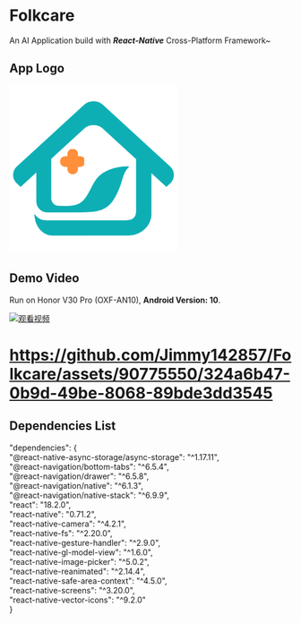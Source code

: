 # Folkcare
An AI Application build with ***React-Native*** Cross-Platform Framework~

## App Logo
<img src="https://github.com/Jimmy142857/Folkcare/blob/main/assets/images/Logo_2.png" width = "300" height = "300" align=center/>

## Demo Video

Run on Honor V30 Pro (OXF-AN10), **Android Version: 10**.

[![观看视频](https://img.youtube.com/vi/VIDEO_ID/0.jpg)](https://github.com/Jimmy142857/Folkcare/blob/main/assets/App_Record.mp4)


# https://github.com/Jimmy142857/Folkcare/assets/90775550/324a6b47-0b9d-49be-8068-89bde3dd3545

## Dependencies List
<div>"dependencies": { </div>
<div>    "@react-native-async-storage/async-storage": "^1.17.11",</div>
<div>    "@react-navigation/bottom-tabs": "^6.5.4",</div>
<div>    "@react-navigation/drawer": "^6.5.8",</div>
<div>    "@react-navigation/native": "^6.1.3",</div>
<div>    "@react-navigation/native-stack": "^6.9.9",</div>
<div>    "react": "18.2.0",</div>
<div>    "react-native": "0.71.2",</div>
<div>    "react-native-camera": "^4.2.1",</div>
<div>    "react-native-fs": "^2.20.0",</div>
<div>    "react-native-gesture-handler": "^2.9.0",</div>
<div>    "react-native-gl-model-view": "^1.6.0",</div>
<div>    "react-native-image-picker": "^5.0.2",</div>
<div>    "react-native-reanimated": "^2.14.4",</div>
<div>    "react-native-safe-area-context": "^4.5.0",</div>
<div>    "react-native-screens": "^3.20.0",</div>
<div>    "react-native-vector-icons": "^9.2.0"</div>
<div>  }</div>
